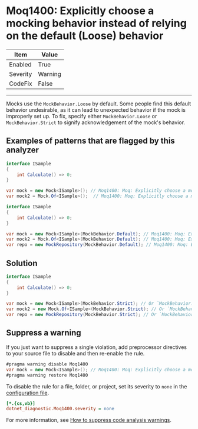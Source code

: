 # Moq1400: Explicitly choose a mocking behavior instead of relying on the default (Loose) behavior

| Item     | Value   |
| -------- | ------- |
| Enabled  | True    |
| Severity | Warning |
| CodeFix  | False   |

---

Mocks use the `MockBehavior.Loose` by default. Some people find this default behavior undesirable, as it can lead to
unexpected behavior if the mock is improperly set up. To fix, specify either `MockBehavior.Loose` or
`MockBehavior.Strict` to signify acknowledgement of the mock's behavior.

## Examples of patterns that are flagged by this analyzer

```csharp
interface ISample
{
    int Calculate() => 0;
}

var mock = new Mock<ISample>(); // Moq1400: Moq: Explicitly choose a mock behavior
var mock2 = Mock.Of<ISample>();  // Moq1400: Moq: Explicitly choose a mock behavior
```

```csharp
interface ISample
{
    int Calculate() => 0;
}

var mock = new Mock<ISample>(MockBehavior.Default); // Moq1400: Moq: Explicitly choose a mock behavior
var mock2 = Mock.Of<ISample>(MockBehavior.Default); // Moq1400: Moq: Explicitly choose a mock behavior
var repo = new MockRepository(MockBehavior.Default); // Moq1400: Moq: Explicitly choose a mock behavior
```

## Solution

```csharp
interface ISample
{
    int Calculate() => 0;
}

var mock = new Mock<ISample>(MockBehavior.Strict); // Or `MockBehavior.Loose`
var mock2 = new Mock.Of<ISample>(MockBehavior.Strict); // Or `MockBehavior.Loose`
var repo = new MockRepository(MockBehavior.Strict); // Or `MockBehavior.Loose`
```

## Suppress a warning

If you just want to suppress a single violation, add preprocessor directives to
your source file to disable and then re-enable the rule.

```csharp
#pragma warning disable Moq1400
var mock = new Mock<ISample>(); // Moq1400: Moq: Explicitly choose a mock behavior
#pragma warning restore Moq1400
```

To disable the rule for a file, folder, or project, set its severity to `none`
in the
[configuration file](https://learn.microsoft.com/en-us/dotnet/fundamentals/code-analysis/configuration-files).

```ini
[*.{cs,vb}]
dotnet_diagnostic.Moq1400.severity = none
```

For more information, see
[How to suppress code analysis warnings](https://learn.microsoft.com/en-us/dotnet/fundamentals/code-analysis/suppress-warnings).
